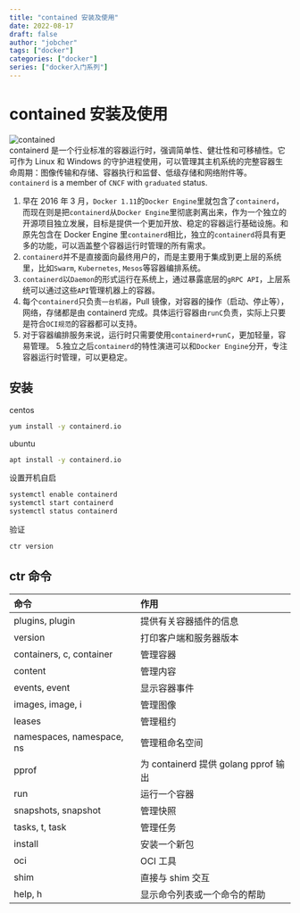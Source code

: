 ```yaml
---
title: "contained 安装及使用"
date: 2022-08-17
draft: false
author: "jobcher"
tags: ["docker"]
categories: ["docker"]
series: ["docker入门系列"]
---
```


# contained 安装及使用

![contained](/images/containerd-horizontal-color.png)  
containerd 是一个行业标准的容器运行时，强调简单性、健壮性和可移植性。它可作为 Linux 和 Windows 的守护进程使用，可以管理其主机系统的完整容器生命周期：图像传输和存储、容器执行和监督、低级存储和网络附件等。  
`containerd` is a member of `CNCF` with `graduated` status.

1. 早在 2016 年 3 月，`Docker 1.11`的`Docker Engine`里就包含了`containerd`，而现在则是把`containerd`从`Docker Engine`里彻底剥离出来，作为一个独立的开源项目独立发展，目标是提供一个更加开放、稳定的容器运行基础设施。和原先包含在 Docker Engine 里`containerd`相比，独立的`containerd`将具有更多的功能，可以涵盖整个容器运行时管理的所有需求。
2. `containerd`并不是直接面向最终用户的，而是主要用于集成到更上层的系统里，比如`Swarm`, `Kubernetes`, `Mesos`等容器编排系统。
3. `containerd`以`Daemon`的形式运行在系统上，通过暴露底层的`gRPC API`，上层系统可以通过这些`API`管理机器上的容器。
4. 每个`containerd`只负责`一台机器`，Pull 镜像，对容器的操作（启动、停止等），网络，存储都是由 containerd 完成。具体运行容器由`runC`负责，实际上只要是符合`OCI规范`的容器都可以支持。
5. 对于容器编排服务来说，运行时只需要使用`containerd+runC`，更加轻量，容易管理。 5.独立之后`containerd`的特性演进可以和`Docker Engine`分开，专注容器运行时管理，可以更稳定。

## 安装

centos

```sh
yum install -y containerd.io
```

ubuntu

```sh
apt install -y containerd.io
```

设置开机自启

```sh
systemctl enable containerd
systemctl start containerd
systemctl status containerd
```

验证

```sh
ctr version
```

## ctr 命令

| 命令                      | 作用                                 |
| :------------------------ | :----------------------------------- |
| plugins, plugin           | 提供有关容器插件的信息               |
| version                   | 打印客户端和服务器版本               |
| containers, c, container  | 管理容器                             |
| content                   | 管理内容                             |
| events, event             | 显示容器事件                         |
| images, image, i          | 管理图像                             |
| leases                    | 管理租约                             |
| namespaces, namespace, ns | 管理租命名空间                       |
| pprof                     | 为 containerd 提供 golang pprof 输出 |
| run                       | 运行一个容器                         |
| snapshots, snapshot       | 管理快照                             |
| tasks, t, task            | 管理任务                             |
| install                   | 安装一个新包                         |
| oci                       | OCI 工具                             |
| shim                      | 直接与 shim 交互                     |
| help, h                   | 显示命令列表或一个命令的帮助         |
